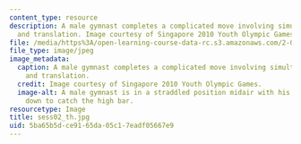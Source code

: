 ```yaml
---
content_type: resource
description: A male gymnast completes a complicated move involving simultaneous rotation
  and translation. Image courtesy of Singapore 2010 Youth Olympic Games.
file: /media/https%3A/open-learning-course-data-rc.s3.amazonaws.com/2-003sc-engineering-dynamics-fall-2011/5ba65b5dce9165da05c17eadf05667e9_sess02_th.jpg
file_type: image/jpeg
image_metadata:
  caption: A male gymnast completes a complicated move involving simultaneous rotation
    and translation.
  credit: Image courtesy of Singapore 2010 Youth Olympic Games.
  image-alt: A male gymnast is in a straddled position midair with his hands reaching
    down to catch the high bar.
resourcetype: Image
title: sess02_th.jpg
uid: 5ba65b5d-ce91-65da-05c1-7eadf05667e9
---
```

